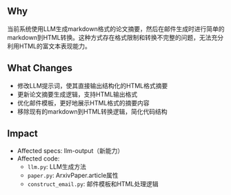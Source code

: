 ## Why

当前系统使用LLM生成markdown格式的论文摘要，然后在邮件生成时进行简单的markdown到HTML转换。这种方式存在格式限制和转换不完整的问题，无法充分利用HTML的富文本表现能力。

## What Changes

- 修改LLM提示词，使其直接输出结构化的HTML格式摘要
- 更新论文摘要生成逻辑，支持HTML输出格式
- 优化邮件模板，更好地展示HTML格式的摘要内容
- 移除现有的markdown到HTML转换逻辑，简化代码结构

## Impact

- Affected specs: llm-output（新能力）
- Affected code:
  - `llm.py`: LLM生成方法
  - `paper.py`: ArxivPaper.article属性
  - `construct_email.py`: 邮件模板和HTML处理逻辑